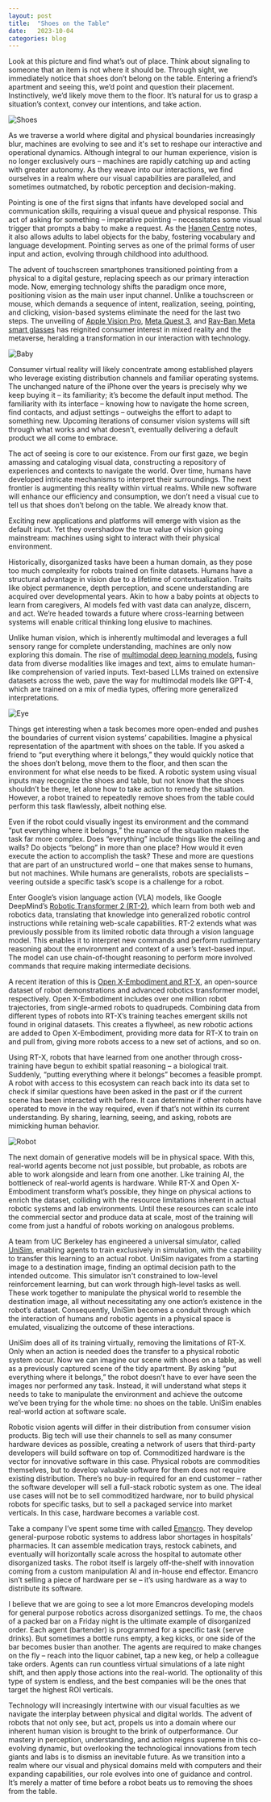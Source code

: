 ```yaml
---
layout: post
title:  "Shoes on the Table"
date:   2023-10-04
categories: blog
---
```

Look at this picture and find what’s out of place. Think about signaling to someone that an item is not where it should be. Through sight, we immediately notice that shoes don’t belong on the table. Entering a friend’s apartment and seeing this, we’d point and question their placement. Instinctively, we’d likely move them to the floor. It’s natural for us to grasp a situation’s context, convey our intentions, and take action.

![Shoes](/images/shoes.png)

As we traverse a world where digital and physical boundaries increasingly blur, machines are evolving to see and it's set to reshape our interactive and operational dynamics. Although integral to our human experience, vision is no longer exclusively ours – machines are rapidly catching up and acting with greater autonomy. As they weave into our interactions, we find ourselves in a realm where our visual capabilities are paralleled, and sometimes outmatched, by robotic perception and decision-making.

Pointing is one of the first signs that infants have developed social and communication skills, requiring a visual queue and physical response. This act of asking for something – imperative pointing – necessitates some visual trigger that prompts a baby to make a request. As the <a href = "https://www.hanen.org/Helpful-Info/Articles/What%E2%80%99s-the-Point-of-Pointing-.aspx">Hanen Centre</a> notes, it also allows adults to label objects for the baby, fostering vocabulary and language development. Pointing serves as one of the primal forms of user input and action, evolving through childhood into adulthood.

The advent of touchscreen smartphones transitioned pointing from a physical to a digital gesture, replacing speech as our primary interaction mode. Now, emerging technology shifts the paradigm once more, positioning vision as the main user input channel. Unlike a touchscreen or mouse, which demands a sequence of intent, realization, seeing, pointing, and clicking, vision-based systems eliminate the need for the last two steps. The unveiling of <a href = "https://www.apple.com/apple-vision-pro/?afid=p238%7CsTHXpRf18-dc_mtid_%5Btracker_id%5D_pcrid_664829837701_pgrid_150826790596_pexid__&cid=wwa-us-kwgo-VisionPro-slid---productid--Brand-Avalanche-announceBrand-">Apple Vision Pro</a>, <a href="https://www.meta.com/quest/quest-3/">Meta Quest 3</a>, and <a href="https://www.ray-ban.com/usa/discover-ray-ban-meta-smart-glasses/clp?cid=PM-SGA_000000-1.US-RayBanStories-RBM-EN-B-Core-Exact_RayBan_Facebook_Meta+ray+bans&s_kwcid=AL!16196!3!676212584575!e!!g!!meta%20ray%20bans!20590321399!152630542214&gad=1&gclid=CjwKCAjwyY6pBhA9EiwAMzmfwXmJNXTVJuhY75uNukG2NsEnMGcDcqkLmN0PhrGYUtZw5RguZFRfcxoCUH4QAvD_BwE&gclsrc=aw.ds">Ray-Ban Meta smart glasses</a> has reignited consumer interest in mixed reality and the metaverse, heralding a transformation in our interaction with technology.

![Baby](/images/baby.png)

Consumer virtual reality will likely concentrate among established players who leverage existing distribution channels and familiar operating systems. The unchanged nature of the iPhone over the years is precisely why we keep buying it – its familiarity; it’s become the default input method. The familiarity with its interface – knowing how to navigate the home screen, find contacts, and adjust settings – outweighs the effort to adapt to something new. Upcoming iterations of consumer vision systems will sift through what works and what doesn’t, eventually delivering a default product we all come to embrace.

The act of seeing is core to our existence. From our first gaze, we begin amassing and cataloging visual data, constructing a repository of experiences and contexts to navigate the world. Over time, humans have developed intricate mechanisms to interpret their surroundings. The next frontier is augmenting this reality within virtual realms. While new software will enhance our efficiency and consumption, we don’t need a visual cue to tell us that shoes don’t belong on the table. We already know that.

Exciting new applications and platforms will emerge with vision as the default input. Yet they overshadow the true value of vision going mainstream: machines using sight to interact with their physical environment.

Historically, disorganized tasks have been a human domain, as they pose too much complexity for robots trained on finite datasets. Humans have a structural advantage in vision due to a lifetime of contextualization. Traits like object permanence, depth perception, and scene understanding are acquired over developmental years. Akin to how a baby points at objects to learn from caregivers, AI models fed with vast data can analyze, discern, and act. We’re headed towards a future where cross-learning between systems will enable critical thinking long elusive to machines.

Unlike human vision, which is inherently multimodal and leverages a full sensory range for complete understanding, machines are only now exploring this domain. The rise of <a href = "https://blog.roboflow.com/multimodal-models/">multimodal deep learning models</a>, fusing data from diverse modalities like images and text, aims to emulate human-like comprehension of varied inputs. Text-based LLMs trained on extensive datasets across the web, pave the way for multimodal models like GPT-4, which are trained on a mix of media types, offering more generalized interpretations.

![Eye](/images/eye.png)

Things get interesting when a task becomes more open-ended and pushes the boundaries of current vision systems’ capabilities. Imagine a physical representation of the apartment with shoes on the table. If you asked a friend to “put everything where it belongs,” they would quickly notice that the shoes don’t belong, move them to the floor, and then scan the environment for what else needs to be fixed. A robotic system using visual inputs may recognize the shoes and table, but not know that the shoes shouldn’t be there, let alone how to take action to remedy the situation. However, a robot trained to repeatedly remove shoes from the table could perform this task flawlessly, albeit nothing else.

Even if the robot could visually ingest its environment and the command “put everything where it belongs,” the nuance of the situation makes the task far more complex. Does “everything” include things like the ceiling and walls? Do objects “belong” in more than one place? How would it even execute the action to accomplish the task? These and more are questions that are part of an unstructured world – one that makes sense to humans, but not machines. While humans are generalists, robots are specialists – veering outside a specific task’s scope is a challenge for a robot.

Enter Google’s vision language action (VLA) models, like Google DeepMind’s <a href = "https://www.deepmind.com/blog/rt-2-new-model-translates-vision-and-language-into-action">Robotic Transformer 2 (RT-2)</a>, which learn from both web and robotics data, translating that knowledge into generalized robotic control instructions while retaining web-scale capabilities. RT-2 extends what was previously possible from its limited robotic data through a vision language model. This enables it to interpret new commands and perform rudimentary reasoning about the environment and context of a user’s text-based input. The model can use chain-of-thought reasoning to perform more involved commands that require making intermediate decisions.

A recent iteration of this is <a href = "https://www.deepmind.com/blog/scaling-up-learning-across-many-different-robot-types">Open X-Embodiment and RT-X</a>, an open-source dataset of robot demonstrations and advanced robotics transformer model, respectively. Open X-Embodiment includes over one million robot trajectories, from single-armed robots to quadrupeds. Combining data from different types of robots into RT-X’s training teaches emergent skills not found in original datasets. This creates a flywheel, as new robotic actions are added to Open X-Embodiment, providing more data for RT-X to train on and pull from, giving more robots access to a new set of actions, and so on.

Using RT-X, robots that have learned from one another through cross-training have begun to exhibit spatial reasoning – a biological trait. Suddenly, “putting everything where it belongs” becomes a feasible prompt. A robot with access to this ecosystem can reach back into its data set to check if similar questions have been asked in the past or if the current scene has been interacted with before. It can determine if other robots have operated to move in the way required, even if that’s not within its current understanding. By sharing, learning, seeing, and asking, robots are mimicking human behavior.

![Robot](/images/robot.png)

The next domain of generative models will be in physical space. With this, real-world agents become not just possible, but probable, as robots are able to work alongside and learn from one another. Like training AI, the bottleneck of real-world agents is hardware. While RT-X and Open X-Embodiment transform what’s possible, they hinge on physical actions to enrich the dataset, colliding with the resource limitations inherent in actual robotic systems and lab environments.  Until these resources can scale into the commercial sector and produce data at scale, most of the training will come from just a handful of robots working on analogous problems.

A team from UC Berkeley has engineered a universal simulator, called <a href = "https://universal-simulator.github.io/unisim/">UniSim</a>, enabling agents to train exclusively in simulation, with the capability to transfer this learning to an actual robot. UniSim navigates from a starting image to a destination image, finding an optimal decision path to the intended outcome. This simulator isn't constrained to low-level reinforcement learning, but can work through high-level tasks as well. These work together to manipulate the physical world to resemble the destination image, all without necessitating any one action’s existence in the robot’s dataset. Consequently, UniSim becomes a conduit through which the interaction of humans and robotic agents in a physical space is emulated, visualizing the outcome of these interactions.

UniSim does all of its training virtually, removing the limitations of RT-X. Only when an action is needed does the transfer to a physical robotic system occur. Now we can imagine our scene with shoes on a table, as well as a previously captured scene of the tidy apartment. By asking “put everything where it belongs,” the robot doesn’t have to ever have seen the images nor performed any task. Instead, it will understand what steps it needs to take to manipulate the environment and achieve the outcome we’ve been trying for the whole time: no shoes on the table. UniSim enables real-world action at software scale.

Robotic vision agents will differ in their distribution from consumer vision products. Big tech will use their channels to sell as many consumer hardware devices as possible, creating a network of users that third-party developers will build software on top of. Commoditized hardware is the vector for innovative software in this case. Physical robots are commodities themselves, but to develop valuable software for them does not require existing distribution. There’s no buy-in required for an end customer – rather the software developer will sell a full-stack robotic system as one. The ideal use cases will not be to sell commoditized hardware, nor to build physical robots for specific tasks, but to sell a packaged service into market verticals. In this case, hardware becomes a variable cost.

Take a company I’ve spent some time with called <a href ="https://www.emancro.ai/">Emancro</a>. They develop general-purpose robotic systems to address labor shortages in hospitals’ pharmacies. It can assemble medication trays, restock cabinets, and eventually will horizontally scale across the hospital to automate other disorganized tasks. The robot itself is largely off-the-shelf with innovation coming from a custom manipulation AI and in-house end effector. Emancro isn’t selling a piece of hardware per se – it’s using hardware as a way to distribute its software.

I believe that we are going to see a lot more Emancros developing models for general purpose robotics across disorganized settings. To me, the chaos of a packed bar on a Friday night is the ultimate example of disorganized order. Each agent (bartender) is programmed for a specific task (serve drinks). But sometimes a bottle runs empty, a keg kicks, or one side of the bar becomes busier than another. The agents are required to make changes on the fly – reach into the liquor cabinet, tap a new keg, or help a colleague take orders. Agents can run countless virtual simulations of a late night shift, and then apply those actions into the real-world. The optionality of this type of system is endless, and the best companies will be the ones that target the highest ROI verticals.

Technology will increasingly intertwine with our visual faculties as we navigate the interplay between physical and digital worlds. The advent of robots that not only see, but act, propels us into a domain where our inherent human vision is brought to the brink of outperformance. Our mastery in perception, understanding, and action reigns supreme in this co-evolving dynamic, but overlooking the technological innovations from tech giants and labs is to dismiss an inevitable future. As we transition into a realm where our visual and physical domains meld with computers and their expanding capabilities, our role evolves into one of guidance and control. It’s merely a matter of time before a robot beats us to removing the shoes from the table.